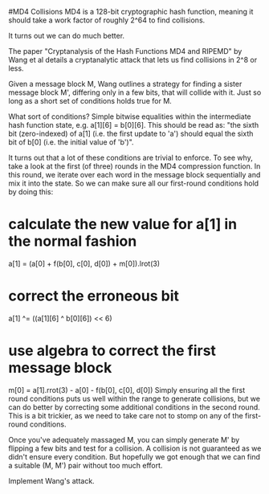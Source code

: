 #MD4 Collisions
MD4 is a 128-bit cryptographic hash function, meaning it should take a work factor of roughly 2^64 to find collisions.

It turns out we can do much better.

The paper "Cryptanalysis of the Hash Functions MD4 and RIPEMD" by Wang et al details a cryptanalytic attack that lets us find collisions in 2^8 or less.

Given a message block M, Wang outlines a strategy for finding a sister message block M', differing only in a few bits, that will collide with it. Just so long as a short set of conditions holds true for M.

What sort of conditions? Simple bitwise equalities within the intermediate hash function state, e.g. a[1][6] = b[0][6]. This should be read as: "the sixth bit (zero-indexed) of a[1] (i.e. the first update to 'a') should equal the sixth bit of b[0] (i.e. the initial value of 'b')".

It turns out that a lot of these conditions are trivial to enforce. To see why, take a look at the first (of three) rounds in the MD4 compression function. In this round, we iterate over each word in the message block sequentially and mix it into the state. So we can make sure all our first-round conditions hold by doing this:

# calculate the new value for a[1] in the normal fashion
a[1] = (a[0] + f(b[0], c[0], d[0]) + m[0]).lrot(3)

# correct the erroneous bit
a[1] ^= ((a[1][6] ^ b[0][6]) << 6)

# use algebra to correct the first message block
m[0] = a[1].rrot(3) - a[0] - f(b[0], c[0], d[0])
Simply ensuring all the first round conditions puts us well within the range to generate collisions, but we can do better by correcting some additional conditions in the second round. This is a bit trickier, as we need to take care not to stomp on any of the first-round conditions.

Once you've adequately massaged M, you can simply generate M' by flipping a few bits and test for a collision. A collision is not guaranteed as we didn't ensure every condition. But hopefully we got enough that we can find a suitable (M, M') pair without too much effort.

Implement Wang's attack.
